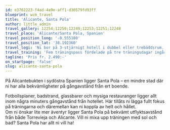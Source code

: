 ```yaml
---
id: e3762223-f4ad-4a9e-aff1-d30579fd93ff
blueprint: wcm_travel
title: 'Alicante, Santa Pola'
author: little_admin
travel_gallery: 12254;12250;12249;12253;12251;12248
travel_place: 'Alicante/Santa Pola, Spanien'
travel_position_long: '-0.555180'
travel_position_lat: '38.192360'
travel_logi: 'Ni bor på 3-stjärnigt hotell i dubbel eller trebäddsrum. Samtliga rum är utrustade med dusch/wc, luftkonditionering och tv. Från hotellet har ni promenadavstånd både till träningsfaciliteter och badstrand. Frukost, lunch och middag serveras som buffé på hotellet.'
travel_training: 'Fem träningspass fördelade på tre träningsdagar ingår i detta paket. Träning sker i första hand på konstgräs inom gångavstånd från hotellet. Naturgräs sker mot tillägg.'
tagline: 'Pris fr. 2.490:-'
on_startpage: 'false'
slug: alicante-santa-pola
---
```

<p>På Alicantebukten i sydöstra Spanien ligger Santa Pola – en mindre stad där ni har alla bekvämligheter på gångavstånd från ert boende.</p>
<p>Fotbollsplaner, badstrand, glassbarer och mysiga restauranger ligger allt inom några minuters gångavstånd från hotellet. Här tillåts ni lägga fullt fokus på träningarna och däremellan kan ni koppla av helt och hållet.<br />
Om ni önskar lite mer äventyr ligger Santa Pola på bekvämt utflyktsavstånd från både Torrevieja och Alicante. Vill ni mixa upp träningen med sol och bad? Santa Pola har allt ni vill ha!</p>

